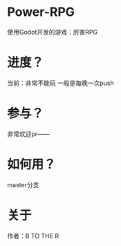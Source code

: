 # Power-RPG
使用Godot开发的游戏：厉害RPG

# 进度？
当前：非常不能玩
一般是每晚一次push

# 参与？
非常欢迎pr——

# 如何用？
master分支

# 关于
作者：B TO THE R
